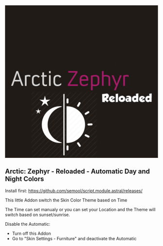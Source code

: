 ![](https://raw.githubusercontent.com/semool/script.arctic.zephyr.mod.autocolors/master/resources/images/icon.png)

## Arctic: Zephyr - Reloaded - Automatic Day and Night Colors

Install first: https://github.com/semool/script.module.astral/releases/

This little Addon switch the Skin Color Theme based on Time

The Time can set manualy or you can set your Location and the Theme will switch based on sunset/sunrise.

Disable the Automatic:
- Turn off this Addon
- Go to "Skin Settings - Furniture" and deactivate the Automatic
